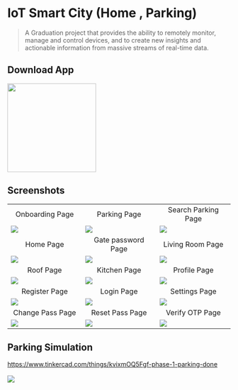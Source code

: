 # IoT Smart City (Home , Parking)

> A Graduation project that provides the ability to remotely monitor, manage and control devices, and to create new insights and actionable information from massive streams of real-time data.

## Download App
<a href="https://github.com/abdelrazekAli/IoT-Smart-City/releases/download/v1.0.0/smart_city.apk"><img src="https://playerzon.com/asset/download.png" width="200"></img></a>

## Screenshots
<table width="100%">
  <tr>
    <td width="33.3%" align="center">
      Onboarding Page
    </td>
        <td width="33.3%" align="center">
      Parking Page 
    </td>
    <td width="33.3%" align="center">
      Search Parking Page
    </td>

  </tr>
  <tr>
  <td width="33.3%"><img src="https://user-images.githubusercontent.com/78452508/182647228-d97e16e4-ac8b-4c62-827e-51389670834d.jpg"/></td>
  <td width="33.3%"><img src="https://user-images.githubusercontent.com/78452508/182640697-221bbdd3-838a-4a09-91c1-63ca8c380e38.jpg"/></td>
       <td width="33.3%"><img src="https://user-images.githubusercontent.com/78452508/182642029-29b98ed5-dc7d-40e1-a93b-2e790ec77570.jpg"/></td>
 
  </tr>
   <tr>
    <td width="33.3%" align="center">
       Home Page 
    </td>
        <td width="33.3%" align="center">
     Gate password Page 
    </td>
        <td width="33.3%" align="center">
      Living Room Page
    </td>
  </tr>
   <tr>
  <td width="33.3%"><img src="https://user-images.githubusercontent.com/78452508/182641709-a3c8d277-56cd-4655-9014-418e17e60bd6.jpg"/></td>
  <td width="33.3%"><img src="https://user-images.githubusercontent.com/78452508/182647222-0ea9cc4b-3773-429c-a2d5-041a41324fa3.jpg"/></td>
  <td width="33.3%"><img src="https://user-images.githubusercontent.com/78452508/182647234-1de74e39-cbb6-4a82-9b84-460f558821e6.jpg"/></td>
  </tr>
  <tr>
    <td width="33.3%" align="center">
       Roof Page 
    </td>
        <td width="33.3%" align="center">
     Kitchen Page 
    </td>
        <td width="33.3%" align="center">
      Profile Page
    </td>
  </tr>
  <tr>
  <td width="33.3%"><img src="https://user-images.githubusercontent.com/78452508/182647243-da34d4ed-098d-4e9c-a8f1-99360a095081.jpg"/></td>
  <td width="33.3%"><img src="https://user-images.githubusercontent.com/78452508/182647229-4e40c28b-8822-4406-a412-d9b3fb617a5b.jpg"/></td>
  <td width="33.3%"><img src="https://user-images.githubusercontent.com/78452508/182651636-bcc64552-c4ca-4e51-9108-6e77d84ab1b2.jpg"/></td>
  </tr>
  <tr>
    <td width="33.3%" align="center">
       Register Page 
    </td>
        <td width="33.3%" align="center">
     Login Page 
    </td>
        <td width="33.3%" align="center">
      Settings Page
    </td>
  </tr>
  <tr>
  <td width="33.3%"><img src="https://user-images.githubusercontent.com/78452508/182647261-40716c4b-34a7-4796-b10d-7e369872672d.jpg"/></td>
  <td width="33.3%"><img src="https://user-images.githubusercontent.com/78452508/182647257-42e236eb-3b2e-4e93-99a6-1c44ed94c238.jpg"/></td>
  <td width="33.3%"><img src="https://user-images.githubusercontent.com/78452508/182647256-ee16f4bc-3bfc-4fbc-954d-c073fbea60d2.jpg"/></td>
  </tr>
   <tr>
    <td width="33.3%" align="center">
       Change Pass Page 
    </td>
        <td width="33.3%" align="center">
     Reset Pass Page 
    </td>
        <td width="33.3%" align="center">
      Verify OTP Page
    </td>
  </tr>
  <tr>
  <td width="33.3%"><img src="https://user-images.githubusercontent.com/78452508/182654416-bed0a8f2-17cc-45a6-b001-5d5327b7ea73.jpg"/></td>
  <td width="33.3%"><img src="https://user-images.githubusercontent.com/78452508/182647237-e67398dc-48c4-4808-9d68-2febdeaf24ac.jpg"/></td>
  <td width="33.3%"><img src="https://user-images.githubusercontent.com/78452508/182647253-67d11165-aee4-4670-aeb1-25cd7ddc275a.jpg"/></td>
  </tr>
</table>

## Parking Simulation
https://www.tinkercad.com/things/kvixmOQ5Fgf-phase-1-parking-done
<br />
<br />
![](https://user-images.githubusercontent.com/78452508/159190822-e30cf578-e564-49d7-a2c5-11b9ed6853a0.png)



 

